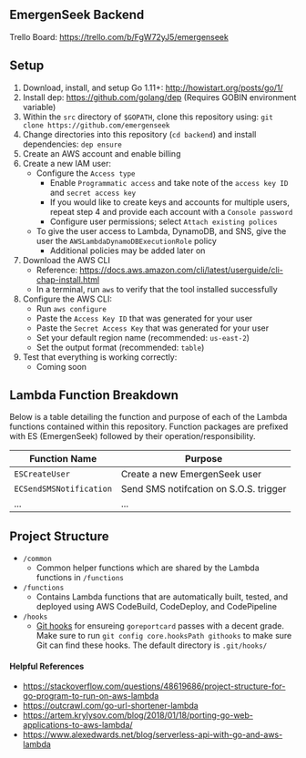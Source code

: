 ## EmergenSeek Backend
Trello Board: https://trello.com/b/FgW72yJ5/emergenseek

## Setup
1. Download, install, and setup Go 1.11+: http://howistart.org/posts/go/1/
2. Install dep: https://github.com/golang/dep (Requires GOBIN environment variable)
3. Within the `src` directory of `$GOPATH`, clone this repository using: `git clone https://github.com/emergenseek`
4. Change directories into this repository (`cd backend`) and install dependencies: `dep ensure`
5. Create an AWS account and enable billing
6. Create a new IAM user:
      - Configure the `Access type`
        - Enable `Programmatic access` and take note of the `access key ID` and `secret access key`
        - If you would like to create keys and accounts for multiple users, repeat step 4 and provide each account with a `Console password`
        - Configure user permissions; select `Attach existing polices`
      - To give the user access to Lambda, DynamoDB, and SNS, give the user the `AWSLambdaDynamoDBExecutionRole` policy
        - Additional policies may be added later on
7. Download the AWS CLI
    - Reference: https://docs.aws.amazon.com/cli/latest/userguide/cli-chap-install.html
    - In a terminal, run `aws` to verify that the tool installed successfully
8. Configure the AWS CLI:
    - Run `aws configure`
    - Paste the `Access Key ID` that was generated for your user
    - Paste the `Secret Access Key` that was generated for your user
    - Set your default region name (recommended: `us-east-2`)
    - Set the output format (recommended: `table`)
9. Test that everything is working correctly:
   - Coming soon

## Lambda Function Breakdown
Below is a table detailing the function and purpose of each of the Lambda functions contained within this repository. Function packages are prefixed with ES (EmergenSeek) followed by their operation/responsibility.

|Function Name          |Purpose                               |
|-----------------------|--------------------------------------|
|`ESCreateUser`         |Create a new EmergenSeek user         |
|`ECSendSMSNotification`|Send SMS notifcation on S.O.S. trigger|
|...                    |...                                   |

## Project Structure
  - `/common`
    - Common helper functions which are shared by the Lambda functions in `/functions`
  - `/functions`
    - Contains Lambda functions that are automatically built, tested, and deployed using AWS CodeBuild, CodeDeploy, and CodePipeline
  - `/hooks`
    - [Git hooks](https://git-scm.com/docs/githooks) for ensureing `goreportcard` passes with a decent grade. Make sure to run `git config core.hooksPath githooks` to make sure Git can find these hooks. The default directory is `.git/hooks/`
#### Helpful References
 - https://stackoverflow.com/questions/48619686/project-structure-for-go-program-to-run-on-aws-lambda
 - https://outcrawl.com/go-url-shortener-lambda
 - https://artem.krylysov.com/blog/2018/01/18/porting-go-web-applications-to-aws-lambda/
 - https://www.alexedwards.net/blog/serverless-api-with-go-and-aws-lambda

